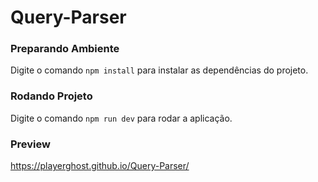 # Query-Parser

### Preparando Ambiente

Digite o comando `npm install` para instalar as dependências do projeto.

### Rodando Projeto

Digite o comando `npm run dev` para rodar a aplicação.

### Preview

https://playerghost.github.io/Query-Parser/
